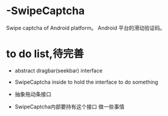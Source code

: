 # -SwipeCaptcha
Swipe captcha of Android platform。
Android 平台的滑动验证码。


# to do list,待完善
* abstract dragbar(seekbar) interface
* SwipeCaptcha inside to hold the interface to do something

* 抽象拖动条接口
* SwipeCaptcha内部要持有这个接口 做一些事情
